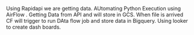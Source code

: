 Using Rapidapi we are getting data.
AUtomating Python Execution using AirFlow .
Getting Data from API and will store in GCS.
When file is arrived CF will trigger to run DAta flow job and store data in Bigquery.
Using looker to create dash boards.
